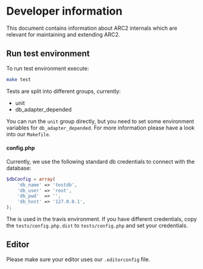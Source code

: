 # Developer information

This document contains information about ARC2 internals which are relevant for maintaining and extending ARC2.

## Run test environment

To run test environment execute:

```bash
make test
```

Tests are split into different groups, currently:
* unit
* db_adapter_depended

You can run the `unit` group directly, but you need to set some environment variables for `db_adapter_depended`.
For more information please have a look into our `Makefile`.

#### config.php

Currently, we use the following standard db credentials to connect with the database:

```php
$dbConfig = array(
    'db_name' => 'testdb',
    'db_user' => 'root',
    'db_pwd'  => '',
    'db_host' => '127.0.0.1',
);
```

The is used in the travis environment. If you have different credentials, copy the `tests/config.php.dist` to `tests/config.php` and set your credentials.

## Editor

Please make sure your editor uses our `.editorconfig` file.
